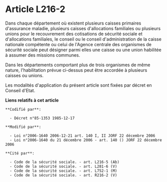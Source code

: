 # Article L216-2

Dans chaque département où existent plusieurs caisses primaires d'assurance maladie, plusieurs caisses d'allocations
familiales ou plusieurs unions pour le recouvrement des cotisations de sécurité sociale et d'allocations familiales, le
conseil ou le conseil d'administration de la caisse nationale compétente ou celui de l'Agence centrale des organismes de
sécurité sociale peut désigner parmi elles une caisse ou une union habilitée à assumer des missions communes.

Dans les départements comportant plus de trois organismes de même nature, l'habilitation prévue ci-dessus peut être accordée
à plusieurs caisses ou unions.

Les modalités d'application du présent article sont fixées par décret en Conseil d'Etat.

**Liens relatifs à cet article**

	**Codifié par**:

	  - Décret n°85-1353 1985-12-17

	**Modifié par**:

	  - Loi n°2006-1640 2006-12-21 art. 140 I, II JORF 22 décembre 2006
	  - Loi n°2006-1640 du 21 décembre 2006 - art. 140 () JORF 22 décembre 2006

	**Cité par**:

	  - Code de la sécurité sociale. - art. L216-5 (Ab)
	  - Code de la sécurité sociale. - art. L281-6 (V)
	  - Code de la sécurité sociale. - art. L752-1 (M)
	  - Code de la sécurité sociale. - art. R216-2 (V)
